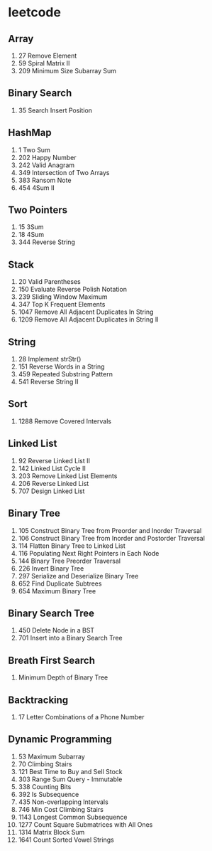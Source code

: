# leetcode

## Array
1. 27 Remove Element
1. 59 Spiral Matrix II
1. 209 Minimum Size Subarray Sum

## Binary Search
1. 35 Search Insert Position

## HashMap
1. 1 Two Sum
2. 202 Happy Number
3. 242 Valid Anagram
4. 349 Intersection of Two Arrays
5. 383 Ransom Note
6. 454 4Sum II

## Two Pointers
1. 15 3Sum
1. 18 4Sum
1. 344 Reverse String

## Stack
1. 20 Valid Parentheses
2. 150 Evaluate Reverse Polish Notation
3. 239 Sliding Window Maximum
4. 347 Top K Frequent Elements
5. 1047 Remove All Adjacent Duplicates In String
6. 1209 Remove All Adjacent Duplicates in String II

## String
1. 28 Implement strStr()
2. 151 Reverse Words in a String
3. 459 Repeated Substring Pattern
4. 541 Reverse String II

## Sort
1. 1288 Remove Covered Intervals

## Linked List
1. 92 Reverse Linked List II
2. 142 Linked List Cycle II
3. 203 Remove Linked List Elements
4. 206 Reverse Linked List
5. 707 Design Linked List

## Binary Tree
1. 105 Construct Binary Tree from Preorder and Inorder Traversal
1. 106 Construct Binary Tree from Inorder and Postorder Traversal
1. 114 Flatten Binary Tree to Linked List
1. 116 Populating Next Right Pointers in Each Node
2. 144 Binary Tree Preorder Traversal
3. 226 Invert Binary Tree
4. 297 Serialize and Deserialize Binary Tree
5. 652 Find Duplicate Subtrees
6. 654 Maximum Binary Tree

## Binary Search Tree
1. 450 Delete Node in a BST
2. 701 Insert into a Binary Search Tree

## Breath First Search
1. Minimum Depth of Binary Tree

## Backtracking
1. 17 Letter Combinations of a Phone Number

##  Dynamic Programming
1. 53 Maximum Subarray
1. 70 Climbing Stairs
1. 121 Best Time to Buy and Sell Stock
1. 303 Range Sum Query - Immutable
1. 338 Counting Bits
1. 392 Is Subsequence
1. 435 Non-overlapping Intervals
1. 746 Min Cost Climbing Stairs
1. 1143 Longest Common Subsequence
1. 1277 Count Square Submatrices with All Ones
1. 1314 Matrix Block Sum
1. 1641 Count Sorted Vowel Strings
